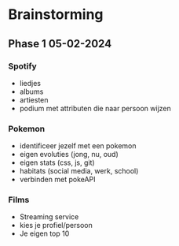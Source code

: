 # Brainstorming

## Phase 1 05-02-2024

### Spotify

- liedjes
- albums
- artiesten
- podium met attributen die naar persoon wijzen

### Pokemon

- identificeer jezelf met een pokemon
- eigen evoluties (jong, nu, oud)
- eigen stats (css, js, git)
- habitats (social media, werk, school)
- verbinden met pokeAPI

### Films

- Streaming service
- kies je profiel/persoon
- Je eigen top 10
